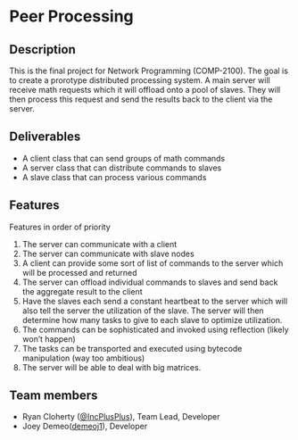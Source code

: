 # Peer Processing

## Description

This is the final project for Network Programming (COMP-2100). The goal is to create a prorotype distributed processing system. A main server will receive math requests which it will offload onto a pool of slaves. They will then process this request and send the results back to the client via the server.

## Deliverables

- A client class that can send groups of math commands
- A server class that can distribute commands to slaves
- A slave class that can process various commands

## Features 
Features in order of priority
1.	The server can communicate with a client
2.	The server can communicate with slave nodes
3.	A client can provide some sort of list of commands to the server which will be processed and returned
4.	The server can offload individual commands to slaves and send back the aggregate result to the client
5.	Have the slaves each send a constant heartbeat to the server which will also tell the server the utilization of the slave. The server will then determine how many tasks to give to each slave to optimize utilization.
6.	The commands can be sophisticated and invoked using reflection (likely won’t happen)
7.	The tasks can be transported and executed using bytecode manipulation (way too ambitious)
8.  The server will be able to deal with big matrices.

## Team members

* Ryan Cloherty ([@IncPlusPlus](https://github.com/IncPlusPlus)), Team Lead, Developer
* Joey Demeo([demeoj1](https://github.com/demeoj1)), Developer

